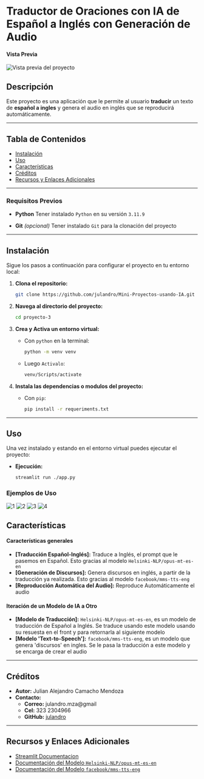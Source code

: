# Traductor de Oraciones con IA de Español a Inglés con Generación de Audio

#### Vista Previa

![Vista previa del proyecto](../assets/img/proyecto-3/ejemploProyecto3-1.png)

## Descripción

Este proyecto es una aplicación que le permite al usuario **traducir** un texto de **español a ingles** y genera el audio en inglés que se reproducirá automáticamente.

---

## Tabla de Contenidos

- [Instalación](#instalación)
- [Uso](#uso)
- [Características](#características)
- [Créditos](#créditos)
- [Recursos y Enlaces Adicionales](#recursos-y-enlaces-adicionales)

---

### Requisitos Previos

- **Python**
  Tener instalado `Python` en su versión `3.11.9`

- **Git** _(opcional)_
  Tener instalado `Git` para la clonación del proyecto

---

## Instalación

Sigue los pasos a continuación para configurar el proyecto en tu entorno local:

1. **Clona el repositorio:**
   ```bash
   git clone https://github.com/julandro/Mini-Proyectos-usando-IA.git
   ```
2. **Navega al directorio del proyecto:**
   ```bash
   cd proyecto-3
   ```
3. **Crea y Activa un entorno virtual:**

   - Con `python` en la terminal:

     ```bash
     python -m venv venv
     ```

   - Luego `Activalo`:

     ```bash
     venv/Scripts/activate
     ```

4. **Instala las dependencias o modulos del proyecto:**
   - Con `pip`:
     ```bash
     pip install -r requeriments.txt
     ```

---

## Uso

Una vez instalado y estando en el entorno virtual puedes ejecutar el proyecto:

- **Ejecución:**
  ```bash
  streamlit run ./app.py
  ```

### Ejemplos de Uso

![1](../assets/img/proyecto-3/ejemploProyecto3-0.png)
![2](../assets/img/proyecto-3/ejemploProyecto3-1.png)
![3](../assets/img/proyecto-3/ejemploProyecto3-2.png)
![4](../assets/img/proyecto-3/ejemploProyecto3-3.png)

## Características

#### Características generales

- **[Traducción Español-Inglés]:** Traduce a Inglés, el prompt que le pasemos en Español. Esto gracias al modelo `Helsinki-NLP/opus-mt-es-en`
- **[Generación de Discursos]:** Genera discursos en inglés, a partir de la traducción ya realizada. Esto gracias al modelo `facebook/mms-tts-eng`
- **[Reproducción Automática del Audio]:** Reproduce Automáticamente el audio

#### Iteración de un Modelo de IA a Otro

- **[Modelo de Traducción]:** `Helsinki-NLP/opus-mt-es-en`, es un modelo de traducción de Español a Inglés.
  Se traduce usando este modelo usando su resuesta en el front y para retornarla al siguiente modelo
- **[Modelo 'Text-to-Speech']:** `facebook/mms-tts-eng`, es un modelo que genera 'discursos' en ingles.
  Se le pasa la traducción a este modelo y se encarga de crear el audio

---

## Créditos

- **Autor:** Julian Alejandro Camacho Mendoza
- **Contacto:**
  - **Correo:** julandro.mza@gmail
  - **Cel:** 323 2304966
  - **GitHub:** [julandro](https://github.com/julandro)

---

## Recursos y Enlaces Adicionales

- [Streamlit Documentacion](https://docs.streamlit.io/)
- [Documentación del Modelo `Helsinki-NLP/opus-mt-es-en`](https://huggingface.co/Helsinki-NLP/opus-mt-es-en)
- [Documentación del Modelo `facebook/mms-tts-eng`](https://huggingface.co/facebook/mms-tts-eng)
